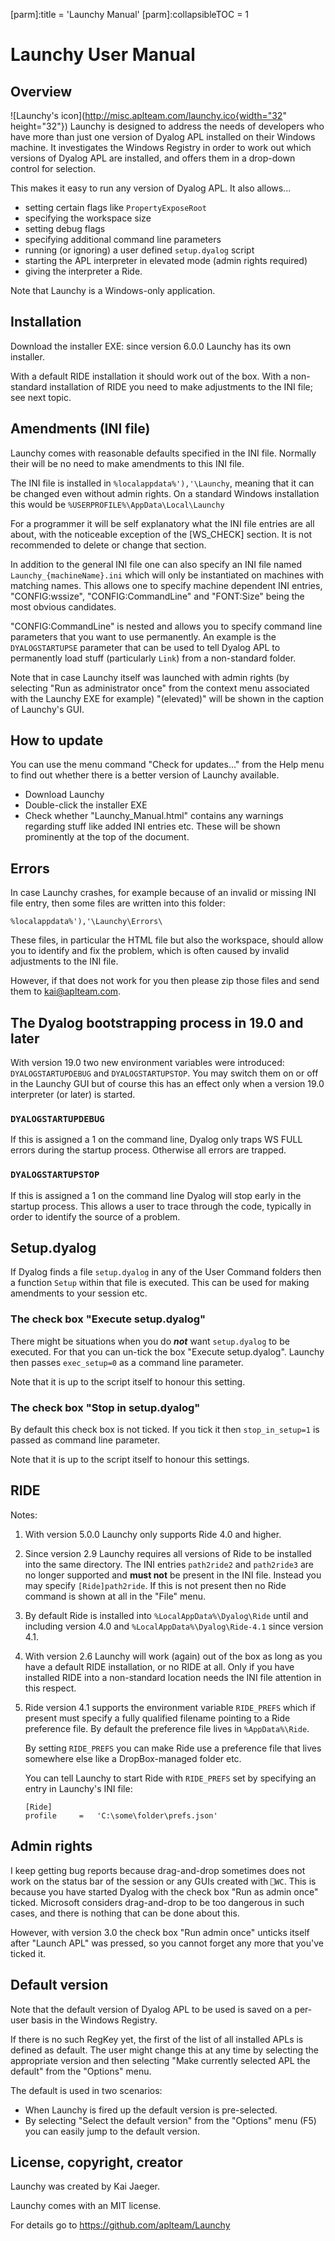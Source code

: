 [parm]:title             = 'Launchy Manual'
[parm]:collapsibleTOC    = 1

# Launchy User Manual

## Overview

![Launchy's icon](http://misc.aplteam.com/launchy.ico{width="32" height="32"}) Launchy is designed to address the needs of developers who have more than just one version of Dyalog APL installed on their Windows machine. It investigates the Windows Registry in order to work out which versions of Dyalog APL are installed, and offers them in a drop-down control for selection.

This makes it easy to run any version of Dyalog APL. It also allows...

* setting certain flags like `PropertyExposeRoot`
* specifying the workspace size
* setting debug flags
* specifying additional command line parameters
* running (or ignoring) a user defined `setup.dyalog` script
* starting the APL interpreter in elevated mode (admin rights required)
* giving the interpreter a Ride.

Note that Launchy is a Windows-only application.

## Installation
    
Download the installer EXE: since version 6.0.0 Launchy has its own installer.

With a default RIDE installation it should work out of the box. With a non-standard installation of RIDE you need to make adjustments to the INI file; see next topic.

## Amendments (INI file)

Launchy comes with reasonable defaults specified in the INI file. Normally their will be no need to make amendments to this INI file.

The INI file is installed in `%localappdata%'),'\Launchy`, meaning that it can be changed even without admin rights. On a standard Windows installation this would be `%USERPROFILE%\AppData\Local\Launchy`

For a programmer it will be self explanatory what the INI file entries are all about, with the noticeable exception of the [WS_CHECK] section. It is not recommended to delete or change that section.

In addition to the general INI file one can also specify an INI file named `Launchy_{machineName}.ini` which will only be instantiated on machines with matching names. This allows one to specify machine dependent INI entries, "CONFIG:wssize", "CONFIG:CommandLine" and "FONT:Size" being the most obvious candidates.

"CONFIG:CommandLine" is nested and allows you to specify command line parameters that you want to use permanently. An example is the `DYALOGSTARTUPSE` parameter that can be used to tell Dyalog APL to permanently load stuff (particularly `Link`) from a non-standard folder.
          
Note that in case Launchy itself was launched with admin rights (by selecting "Run as administrator once" from the context menu associated with the Launchy EXE for example) "(elevated)" will be shown in the caption of Launchy's GUI. 


## How to update

You can use the menu command "Check for updates..." from the Help menu to find out whether there is a better version of Launchy available.

* Download Launchy
* Double-click the installer EXE
* Check whether "Launchy_Manual.html" contains any warnings regarding stuff like added INI entries etc. These will be shown prominently at the top of the document.
  
## Errors

In case Launchy crashes, for example because of an invalid or missing INI file entry, then some files are written into this folder:

```
%localappdata%'),'\Launchy\Errors\
```

These files, in particular the HTML file but also the workspace, should allow you to identify and fix the problem, which is often caused by invalid adjustments to the INI file.

However, if that does not work for you then please zip those files and send them to kai@aplteam.com.

## The Dyalog bootstrapping process in 19.0 and later

With version 19.0 two new environment variables were introduced: `DYALOGSTARTUPDEBUG` and `DYALOGSTARTUPSTOP`. You may switch them on or off in the Launchy GUI but of course this has an effect only when a version 19.0 interpreter (or later) is started.

### `DYALOGSTARTUPDEBUG` 

If this is assigned a 1 on the command line, Dyalog only traps WS FULL errors during the startup process. Otherwise all errors are trapped.

### `DYALOGSTARTUPSTOP`

If this is assigned a 1 on the command line Dyalog will stop early in the startup process. This allows a user to trace through the code, typically in order to identify the source of a problem.


## Setup.dyalog

If Dyalog finds a file `setup.dyalog` in any of the User Command folders then a function `Setup` within that file is executed. This can be used for making amendments to your session etc.

### The check box "Execute setup.dyalog"

There might be situations when you do **_not_** want `setup.dyalog` to be executed. For that you can un-tick the box "Execute setup.dyalog". Launchy then passes `exec_setup=0` as a command line parameter.

Note that it is up to the script itself to honour this setting.


### The check box "Stop in setup.dyalog"

By default this check box is not ticked. If you tick it then `stop_in_setup=1` is passed as command line parameter.

Note that it is up to the script itself to honour this settings.


## RIDE

Notes:

1. With version 5.0.0 Launchy only supports Ride 4.0 and higher.

2. Since version 2.9 Launchy requires all versions of Ride to be installed into the same directory. The INI entries `path2ride2` and `path2ride3` are no longer supported and **must not** be present in the INI file. Instead you may specify `[Ride]path2ride`. If this is not present then no Ride command is shown at all in the "File" menu.

3. By default Ride is installed into `%LocalAppData%\Dyalog\Ride` until and including version 4.0 and `%LocalAppData%\Dyalog\Ride-4.1` since version 4.1.
 
4. With version 2.6 Launchy will work (again) out of the box as long as you have a default RIDE installation, or no RIDE at all. Only if you have installed RIDE into a non-standard location needs the INI file attention in this respect.

5. Ride version 4.1 supports the environment variable `RIDE_PREFS` which if present must specify a fully qualified filename pointing to a Ride preference file. By default the preference file lives in `%AppData%\Ride`.

   By setting `RIDE_PREFS` you can make Ride use a preference file that lives somewhere else like a DropBox-managed folder etc.

   You can tell Launchy to start Ride with `RIDE_PREFS` set by specifying an entry in Launchy's INI file:

   ~~~
   [Ride]
   profile     =   'C:\some\folder\prefs.json'
   ~~~


## Admin rights

I keep getting bug reports because drag-and-drop sometimes does not work on the status bar of the session or any GUIs created with `⎕WC`. This is because you have started Dyalog with the check box "Run as admin once" ticked. Microsoft considers drag-and-drop to be too dangerous in such cases, and there is nothing that can be done about this.

However, with version 3.0 the check box "Run admin once" unticks itself after "Launch APL" was pressed, so you cannot forget any more that you've ticked it. 

    
## Default version
    
Note that the default version of Dyalog APL to be used is saved on a per-user basis in the Windows Registry.

If there is no such RegKey yet, the first of the list of all installed APLs is defined as default. The user might change this at any time by selecting the appropriate version and then selecting "Make currently selected APL the default" from the "Options" menu.

The default is used in two scenarios:

* When Launchy is fired up the default version is pre-selected.
* By selecting "Select the default version" from the "Options" menu (F5) you can easily jump to the default version.


## License, copyright, creator

Launchy was created by Kai Jaeger.

Launchy comes with an MIT license.
    
For details go to <https://github.com/aplteam/Launchy>


